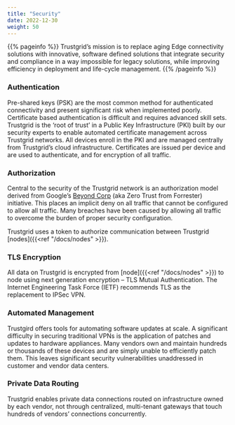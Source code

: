 ```yaml
---
title: "Security"
date: 2022-12-30
weight: 50
---
```


{{% pageinfo %}}
Trustgrid’s mission is to replace aging Edge connectivity solutions with innovative, software defined solutions that integrate security and compliance in a way impossible for legacy solutions, while improving efficiency in deployment and life-cycle management.
{{% /pageinfo %}}

### Authentication

Pre-shared keys (PSK) are the most common method for authenticated connectivity and present significant risk when implemented poorly. Certificate based authentication is difficult and requires advanced skill sets. Trustgrid is the ‘root of trust’ in a Public Key Infrastructure (PKI) built by our security experts to enable automated certificate management across Trustgrid networks. All devices enroll in the PKI and are managed centrally from Trustgrid’s cloud infrastructure. Certificates are issued per device and are used to authenticate, and for encryption of all traffic.

### Authorization

Central to the security of the Trustgrid network is an authorization model derived from Google’s [Beyond Corp](https://cloud.google.com/beyondcorp) (aka Zero Trust from Forrester) initiative. This places an implicit deny on all traffic that cannot be configured to allow all traffic. Many breaches have been caused by allowing all traffic to overcome the burden of proper security configuration.

Trustgrid uses a token to authorize communication between Trustgrid [nodes]({{<ref "/docs/nodes" >}}).

### TLS Encryption

All data on Trustgrid is encrypted from [node]({{<ref "/docs/nodes" >}}) to node using next generation encryption – TLS Mutual Authentication. The Internet Engineering Task Force (IETF) recommends TLS as the replacement to IPSec VPN.

### Automated Management

Trustgird offers tools for automating software updates at scale. A significant difficulty in securing traditional VPNs is the application of patches and updates to hardware appliances. Many vendors own and maintain hundreds or thousands of these devices and are simply unable to efficiently patch them. This leaves significant security vulnerabilities unaddressed in customer and vendor data centers.

### Private Data Routing

Trustgrid enables private data connections routed on infrastructure owned by each vendor, not through centralized, multi-tenant gateways that touch hundreds of vendors’ connections concurrently.
